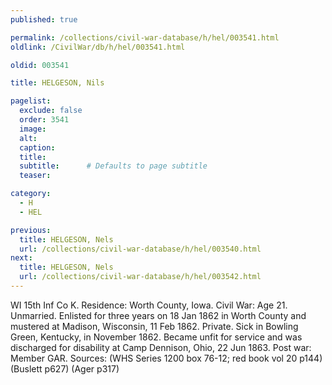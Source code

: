 ```yaml
---
published: true

permalink: /collections/civil-war-database/h/hel/003541.html
oldlink: /CivilWar/db/h/hel/003541.html

oldid: 003541

title: HELGESON, Nils

pagelist:
  exclude: false
  order: 3541
  image: 
  alt:
  caption:
  title:
  subtitle:      # Defaults to page subtitle
  teaser:

category: 
  - H 
  - HEL

previous:
  title: HELGESON, Nels
  url: /collections/civil-war-database/h/hel/003540.html  
next:
  title: HELGESON, Nels
  url: /collections/civil-war-database/h/hel/003542.html   
---
```

WI 15th Inf Co K. Residence: Worth County, Iowa. Civil War: Age 21. Unmarried. Enlisted for three years on 18 Jan 1862 in Worth County and mustered at Madison, Wisconsin, 11 Feb 1862. Private. Sick in Bowling Green, Kentucky, in November 1862. Became unfit for service and was discharged for disability at Camp Dennison, Ohio, 22 Jun 1863. Post war: Member GAR. Sources: (WHS Series 1200 box 76-12; red book vol 20 p144) (Buslett p627) (Ager p317)